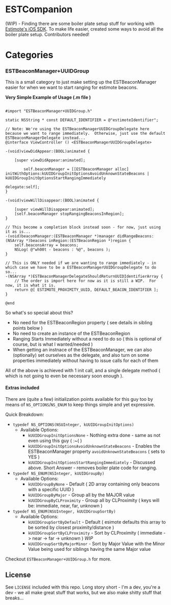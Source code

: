 ESTCompanion
============

(WIP) - Finding there are some boiler plate setup stuff for working with [Estimote's iOS SDK](https://github.com/Estimote/iOS-SDK).  To make life easier, created some ways to avoid all the boiler plate setup.  Contributors needed!


# Categories
### ESTBeaconManager+UUIDGroup
This is a small category to just make setting up the ESTBeaconManager easier for when we want to start ranging for estimote beacons.

**Very Simple Example of Usage (.m file )**
```objc

#import "ESTBeaconManager+UUIDGroup.h"

static NSString * const DEFAULT_IDENTIFIER = @"estimoteIdentifier";

// Note: We're using the ESTBeaconManagerUUIDGroupDelegate here because we want to range immediately.  Otherwise, just use the default ESTBeaconManagerDelegate instead...
@interface ViewController () <ESTBeaconManagerUUIDGroupDelegate>

-(void)viewDidAppear:(BOOL)animated {

    [super viewDidAppear:animated];

        self.beaconManager = [[ESTBeaconManager alloc] initWithOptions:kUUIDGroupInitOptionsAvoidUnknownStateBeacons | kUUIDGroupInitOptionsStartRangingImmediately 
                                                              delegate:self];
}

-(void)viewWillDisappear:(BOOL)animated {

    [super viewWillDisappear:animated];
    [self.beaconManager stopRangingBeaconsInRegion];
}

// This become a completion block instead soon - for now, just using it as is...
-(void)beaconManager:(ESTBeaconManager *)manager didRangeBeacons:(NSArray *)beacons inRegion:(ESTBeaconRegion *)region {
    self.beaconsArray = beacons;
    NSLog( @"wh00t - beacons : %@", beacons );
}

// This is ONLY needed if we are wanting to range immediately - in which case we have to be a ESTBeaconManagerUUIDGroupDelegate to do so...
-(NSArray *)ESTBeaconManagerDelegateShouldReturnUUIDIdentifierArray {
    // The order is import here for now as it is still a WIP.  For now, it is what it is.
    return @[ ESTIMOTE_PROXIMITY_UUID, DEFAULT_BEACON_IDENTIFIER ];
}

@end

```

So what's so special about this?
* No need for the ESTBeaconRegion property ( see details in sibling points below )
* No need to create an instance of the ESTBeaconRegion
* Ranging Starts Immediately without a need to do so ( this is optional of course, but is what I wanted/needed )
* When getting an instnace of the ESTBeaconManager, we can also (optionally) set ourselves as the delegate, and also turn on some properties immediately without having to issue calls for each of them

All of the above is achieved with 1 init call, and a single delegate method ( which is not going to even be necessary soon enough ).


#### Extras included
There are (quite a few) initialization points available for this guy too by means of `NS_OPTIONS`/`NS_ENUM` to keep things simple and yet expressive.

Quick Breakdown:
* `typedef NS_OPTIONS(NSUInteger, kUUIDGroupInitOptions)`
  * Available Options: 
    * `kUUIDGroupInitOptionsNone` - Nothing extra done - same as not even using this guy ( :~( )
    * `kUUIDGroupInitOptionsAvoidUnknownStateBeacons` - Enables the ESTBeaconManager property `avoidUnknownStateBeacons` ( sets to YES )
    * `kUUIDGroupInitOptionsStartRangingImmediately` - Discussed above.  Short Answer - removes boiler plate code for ranging.
* `typedef NS_ENUM(NSInteger, kUUIDGroupBy)`
  * Available Options: 
    * `kUUIDGroupByNone`  - Default ( 2D array containing only beacons with a specific UUID )
    * `kUUIDGroupByMajor` - Group all by the MAJOR value
    * `kUUIDGroupByCLProximity` - Group all by CLProximity ( keys will be: immediate, near, far, unknown )
* `typedef NS_ENUM(NSUInteger, kUUIDGroupSortBy)`
  * Available Options: 
    * `kUUIDGroupSortByDefault` - Default ( esimote defaults this array to be sorted by closest proximity/distance )
    * `kUUIDGroupSortByCLProximity` - Sort by CLProximity ( immediate -> near -> far -> unknown ) *WIP*
    * `kUUIDGroupSortByMajorMinor` - Sort by Major Value with the Minor Value being used for siblings having the same Major value

Checkout `ESTBeaconManager+UUIDGroup.h` for more.


## License
See `LICENSE` included with this repo.  Long story short - I'm a dev, you're a dev - we all make great stuff that works, but we also make shitty stuff that breaks...
